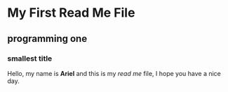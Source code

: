 # My First Read Me File
## programming one
### smallest title
Hello, my name is **Ariel** and this is my *read me* file, I hope you have a nice day. 
